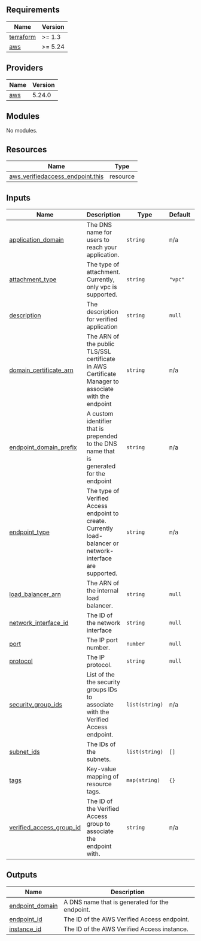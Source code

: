 <!-- BEGINNING OF PRE-COMMIT-TERRAFORM DOCS HOOK -->
## Requirements

| Name | Version |
|------|---------|
| <a name="requirement_terraform"></a> [terraform](#requirement\_terraform) | >= 1.3 |
| <a name="requirement_aws"></a> [aws](#requirement\_aws) | >= 5.24 |

## Providers

| Name | Version |
|------|---------|
| <a name="provider_aws"></a> [aws](#provider\_aws) | 5.24.0 |

## Modules

No modules.

## Resources

| Name | Type |
|------|------|
| [aws_verifiedaccess_endpoint.this](https://registry.terraform.io/providers/hashicorp/aws/latest/docs/resources/verifiedaccess_endpoint) | resource |

## Inputs

| Name | Description | Type | Default | Required |
|------|-------------|------|---------|:--------:|
| <a name="input_application_domain"></a> [application\_domain](#input\_application\_domain) | The DNS name for users to reach your application. | `string` | n/a | yes |
| <a name="input_attachment_type"></a> [attachment\_type](#input\_attachment\_type) | The type of attachment. Currently, only vpc is supported. | `string` | `"vpc"` | no |
| <a name="input_description"></a> [description](#input\_description) | The description for verified application | `string` | `null` | no |
| <a name="input_domain_certificate_arn"></a> [domain\_certificate\_arn](#input\_domain\_certificate\_arn) | The ARN of the public TLS/SSL certificate in AWS Certificate Manager to associate with the endpoint | `string` | n/a | yes |
| <a name="input_endpoint_domain_prefix"></a> [endpoint\_domain\_prefix](#input\_endpoint\_domain\_prefix) | A custom identifier that is prepended to the DNS name that is generated for the endpoint | `string` | n/a | yes |
| <a name="input_endpoint_type"></a> [endpoint\_type](#input\_endpoint\_type) | The type of Verified Access endpoint to create. Currently load-balancer or network-interface are supported. | `string` | n/a | yes |
| <a name="input_load_balancer_arn"></a> [load\_balancer\_arn](#input\_load\_balancer\_arn) | The ARN of the internal load balancer. | `string` | `null` | no |
| <a name="input_network_interface_id"></a> [network\_interface\_id](#input\_network\_interface\_id) | The ID of the network interface | `string` | `null` | no |
| <a name="input_port"></a> [port](#input\_port) | The IP port number. | `number` | `null` | no |
| <a name="input_protocol"></a> [protocol](#input\_protocol) | The IP protocol. | `string` | `null` | no |
| <a name="input_security_group_ids"></a> [security\_group\_ids](#input\_security\_group\_ids) | List of the the security groups IDs to associate with the Verified Access endpoint. | `list(string)` | n/a | yes |
| <a name="input_subnet_ids"></a> [subnet\_ids](#input\_subnet\_ids) | The IDs of the subnets. | `list(string)` | `[]` | no |
| <a name="input_tags"></a> [tags](#input\_tags) | Key-value mapping of resource tags. | `map(string)` | `{}` | no |
| <a name="input_verified_access_group_id"></a> [verified\_access\_group\_id](#input\_verified\_access\_group\_id) | The ID of the Verified Access group to associate the endpoint with. | `string` | n/a | yes |

## Outputs

| Name | Description |
|------|-------------|
| <a name="output_endpoint_domain"></a> [endpoint\_domain](#output\_endpoint\_domain) | A DNS name that is generated for the endpoint. |
| <a name="output_endpoint_id"></a> [endpoint\_id](#output\_endpoint\_id) | The ID of the AWS Verified Access endpoint. |
| <a name="output_instance_id"></a> [instance\_id](#output\_instance\_id) | The ID of the AWS Verified Access instance. |
<!-- END OF PRE-COMMIT-TERRAFORM DOCS HOOK -->
